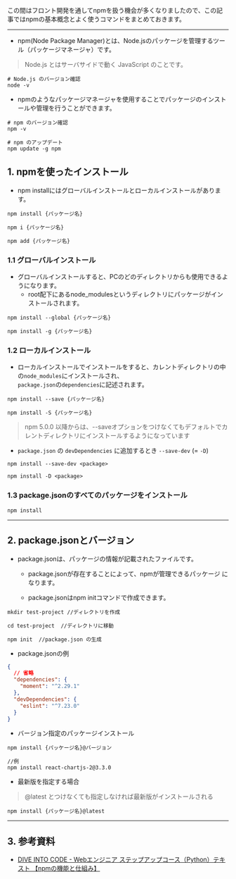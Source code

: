 この間はフロント開発を通してnpmを扱う機会が多くなりましたので、この記事ではnpmの基本概念とよく使うコマンドをまとめておきます。

---

- npm(Node Package Manager)とは、Node.jsのパッケージを管理するツール（パッケージマネージャ）です。
>Node.js とはサーバサイドで動く JavaScript のことです。

```
# Node.js のバージョン確認
node -v       
```
- npmのようなパッケージマネージャを使用することでパッケージのインストールや管理を行うことができます。
```
# npm のバージョン確認
npm -v     

# npm のアップデート
npm update -g npm
```

## 1. npmを使ったインストール

- npm installにはグローバルインストールとローカルインストールがあります。

```
npm install {パッケージ名}

npm i {パッケージ名}

npm add {パッケージ名}
```

### 1.1 グローバルインストール

- グローバルインストールすると、PCのどのディレクトリからも使用できるようになります。
  - root配下にあるnode_modulesというディレクトリにパッケージがインストールされます。

```
npm install --global {パッケージ名}

npm install -g {パッケージ名}
```

### 1.2 ローカルインストール

- ローカルインストールでインストールをすると、カレントディレクトリの中の`node_modules`にインストールされ、<br>
`package.json`の`dependencies`に記述されます。

```
npm install --save {パッケージ名}

npm install -S {パッケージ名}
```
>npm 5.0.0 以降からは、--saveオプションをつけなくてもデフォルトでカレントディレクトリにインストールするようになっています

- `package.json` の `devDependencies` に追加するとき `--save-dev` (= `-D`)

```
npm install --save-dev <package>

npm install -D <package>
```

### 1.3 package.jsonのすべてのパッケージをインストール

```
npm install
```

---

## 2. package.jsonとバージョン

- package.jsonは、パッケージの情報が記載されたファイルです。

  - package.jsonが存在することによって、npmが管理できるパッケージ になります。

  - package.jsonはnpm initコマンドで作成できます。

```
mkdir test-project //ディレクトリを作成
        
cd test-project  //ディレクトリに移動
 
npm init  //package.json の生成
```

- package.jsonの例

```package.json
{
  // 省略
  "dependencies": {
    "moment": "^2.29.1"
  },
  "devDependencies": {
    "eslint": "^7.23.0"
  }
}
```

- バージョン指定のパッケージインストール

```
npm install {パッケージ名}@バージョン

//例
npm install react-chartjs-2@3.3.0
```

-  最新版を指定する場合
> @latest とつけなくても指定しなければ最新版がインストールされる

```
npm install {パッケージ名}@latest
```

---

## 3. 参考資料

- [DIVE INTO CODE - Webエンジニア ステップアップコース（Python）テキスト 【npmの機能と仕組み】](https://diver.diveintocode.jp/curriculums/2627)
